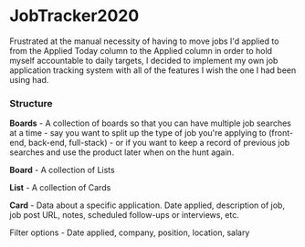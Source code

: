 # JobTracker2020

Frustrated at the manual necessity of having to move jobs I'd applied to from the Applied Today column to the Applied column in order to hold myself accountable to daily targets, I decided to implement my own job application tracking system with all of the features I wish the one I had been using had.

### Structure

**Boards** - A collection of boards so that you can have multiple job searches at a time - say you want to split up the type of job you're applying to (front-end, back-end, full-stack) - or if you want to keep a record of previous job searches and use the product later when on the hunt again.

**Board** - A collection of Lists

**List** - A collection of Cards

**Card** - Data about a specific application. Date applied, description of job, job post URL, notes, scheduled follow-ups or interviews, etc.

Filter options - Date applied, company, position, location, salary
